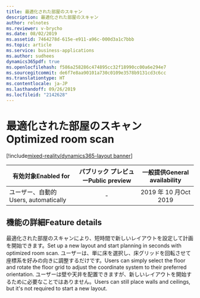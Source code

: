 ```yaml
---
title: 最適化された部屋のスキャン
description: 最適化された部屋のスキャン
author: relnotes
ms.reviewer: v-brycho
ms.date: 08/02/2019
ms.assetid: 7464278d-615e-e911-a96c-000d3a1c7bbb
ms.topic: article
ms.service: business-applications
ms.author: sudhees
dynamics365pdf: true
ms.openlocfilehash: f586a258286c474895cc32f18990cc00a6e294e7
ms.sourcegitcommit: de6f7e8aa90101a730c0109e3578b9131cd3c6cc
ms.translationtype: HT
ms.contentlocale: ja-JP
ms.lasthandoff: 09/26/2019
ms.locfileid: "2142628"
---
```

# <a name="optimized-room-scan"></a><span data-ttu-id="e067a-103">最適化された部屋のスキャン</span><span class="sxs-lookup"><span data-stu-id="e067a-103">Optimized room scan</span></span>
[!include[mixed-reality/dynamics365-layout banner](../includes/mixed-reality/dynamics365-layout.md)]

| <span data-ttu-id="e067a-104">有効対象</span><span class="sxs-lookup"><span data-stu-id="e067a-104">Enabled for</span></span>    |  <span data-ttu-id="e067a-105">パブリック プレビュー</span><span class="sxs-lookup"><span data-stu-id="e067a-105">Public preview</span></span> | <span data-ttu-id="e067a-106">一般提供</span><span class="sxs-lookup"><span data-stu-id="e067a-106">General availability</span></span> | 
| ---------- | :----------: |:----------: |
|<span data-ttu-id="e067a-107">ユーザー、自動的</span><span class="sxs-lookup"><span data-stu-id="e067a-107">Users, automatically</span></span>|-| <span data-ttu-id="e067a-108">2019 年 10 月</span><span class="sxs-lookup"><span data-stu-id="e067a-108">Oct 2019</span></span>|






## <a name="feature-details"></a><span data-ttu-id="e067a-109">機能の詳細</span><span class="sxs-lookup"><span data-stu-id="e067a-109">Feature details</span></span>
<!--feature detail start -->
<span data-ttu-id="e067a-110">最適化された部屋のスキャンにより、短時間で新しいレイアウトを設定して計画を開始できます。</span><span class="sxs-lookup"><span data-stu-id="e067a-110">Set up a new layout and start planning in seconds with optimized room scan.</span></span> <span data-ttu-id="e067a-111">ユーザーは、単に床を選択し、床グリッドを回転させて座標系を好みの向きに調整するだけです。</span><span class="sxs-lookup"><span data-stu-id="e067a-111">Users can simply select the floor and rotate the floor grid to adjust the coordinate system to their preferred orientation.</span></span> <span data-ttu-id="e067a-112">ユーザーは壁や天井を配置できますが、新しいレイアウトを開始するために必要なことではありません。</span><span class="sxs-lookup"><span data-stu-id="e067a-112">Users can still place walls and ceilings, but it's not required to start a new layout.</span></span>
<!--feature detail end -->











